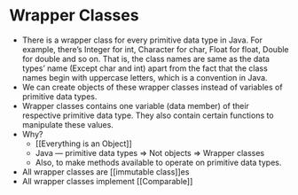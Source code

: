 # Wrapper Classes

- There is a wrapper class for every primitive data type in Java. For example, there’s Integer for int, Character for char, Float for float, Double for double and so on. That is, the class names are same as the data types’ name (Except char and int) apart from the fact that the class names begin with uppercase letters, which is a convention in Java.
- We can create objects of these wrapper classes instead of variables of primitive data types.
- Wrapper classes contains one variable (data member) of their respective primitive data type. They also contain certain functions to manipulate these values.
- Why?
  - [[Everything is an Object]]
  - Java — primitive data types ⇒ Not objects ⇒ Wrapper classes
  - Also, to make methods available to operate on primitive data types.
- All wrapper classes are [[immutable class]]es
- All wrapper classes implement [[Comparable]]
